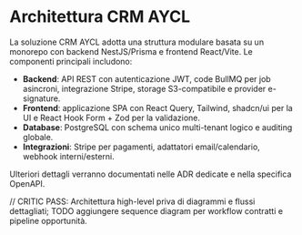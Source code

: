 # Architettura CRM AYCL

La soluzione CRM AYCL adotta una struttura modulare basata su un monorepo con backend NestJS/Prisma e frontend React/Vite. Le componenti principali includono:

- **Backend**: API REST con autenticazione JWT, code BullMQ per job asincroni, integrazione Stripe, storage S3-compatibile e provider e-signature.
- **Frontend**: applicazione SPA con React Query, Tailwind, shadcn/ui per la UI e React Hook Form + Zod per la validazione.
- **Database**: PostgreSQL con schema unico multi-tenant logico e auditing globale.
- **Integrazioni**: Stripe per pagamenti, adattatori email/calendario, webhook interni/esterni.

Ulteriori dettagli verranno documentati nelle ADR dedicate e nella specifica OpenAPI.

// CRITIC PASS: Architettura high-level priva di diagrammi e flussi dettagliati; TODO aggiungere sequence diagram per workflow contratti e pipeline opportunità.
